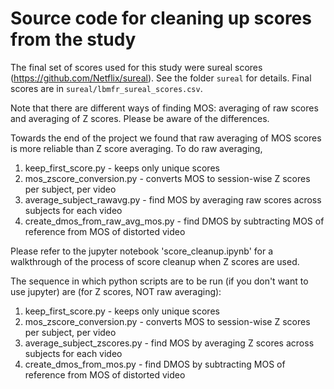 # Source code for cleaning up scores from the study

The final set of scores used for this study were sureal scores (https://github.com/Netflix/sureal). See the folder `sureal` for details. Final scores are in `sureal/lbmfr_sureal_scores.csv`.

Note that there are different ways of finding MOS: averaging of raw scores and averaging of Z scores. Please be aware of the differences.

Towards the end of the project we found that raw averaging of MOS scores is more reliable than Z score averaging. To do raw averaging,
1. keep_first_score.py - keeps only unique scores
2. mos_zscore_conversion.py - converts MOS to session-wise Z scores per subject, per video
3. average_subject_rawavg.py - find MOS by averaging raw scores across subjects for each video 
4. create_dmos_from_raw_avg_mos.py - find DMOS by subtracting MOS of reference from MOS of distorted video

Please refer to the jupyter notebook 'score_cleanup.ipynb' for a walkthrough of the process of score cleanup when Z scores are used.

The sequence in which python scripts are to be run (if you don't want to use jupyter) are (for Z scores, NOT raw averaging):

1. keep_first_score.py - keeps only unique scores
2. mos_zscore_conversion.py - converts MOS to session-wise Z scores per subject, per video
3. average_subject_zscores.py - find MOS by averaging Z scores across subjects for each video 
4. create_dmos_from_mos.py - find DMOS by subtracting MOS of reference from MOS of distorted video

